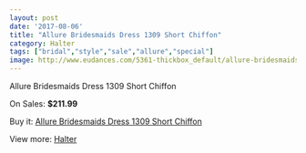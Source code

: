 ```yaml
---
layout: post
date: '2017-08-06'
title: "Allure Bridesmaids Dress 1309 Short Chiffon"
category: Halter
tags: ["bridal","style","sale","allure","special"]
image: http://www.eudances.com/5361-thickbox_default/allure-bridesmaids-dress-1309-short-chiffon.jpg
---
```

Allure Bridesmaids Dress 1309 Short Chiffon

On Sales: **$211.99**
<a href="https://www.eudances.com/en/halter/1824-allure-bridesmaids-dress-1309-short-chiffon.html"><amp-img layout="responsive" width="600" height="600" src="//www.eudances.com/5361-thickbox_default/allure-bridesmaids-dress-1309-short-chiffon.jpg" alt="Allure Bridesmaids Dress 1309 Short Chiffon 0" /></a>
<a href="https://www.eudances.com/en/halter/1824-allure-bridesmaids-dress-1309-short-chiffon.html"><amp-img layout="responsive" width="600" height="600" src="//www.eudances.com/5363-thickbox_default/allure-bridesmaids-dress-1309-short-chiffon.jpg" alt="Allure Bridesmaids Dress 1309 Short Chiffon 1" /></a>
<a href="https://www.eudances.com/en/halter/1824-allure-bridesmaids-dress-1309-short-chiffon.html"><amp-img layout="responsive" width="600" height="600" src="//www.eudances.com/5362-thickbox_default/allure-bridesmaids-dress-1309-short-chiffon.jpg" alt="Allure Bridesmaids Dress 1309 Short Chiffon 2" /></a>

Buy it: [Allure Bridesmaids Dress 1309 Short Chiffon](https://www.eudances.com/en/halter/1824-allure-bridesmaids-dress-1309-short-chiffon.html "Allure Bridesmaids Dress 1309 Short Chiffon")

View more: [Halter](https://www.eudances.com/en/19-halter "Halter")